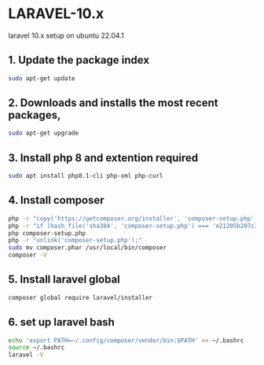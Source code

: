 # LARAVEL-10.x
laravel 10.x setup on ubuntu 22.04.1

## 1. Update the package index
```bash
sudo apt-get update
```
## 2. Downloads and installs the most recent packages,
```bash
sudo apt-get upgrade
```
## 3. Install php 8 and extention required
```bash
sudo apt install php8.1-cli php-xml php-curl
```
## 4. Install composer
```bash
php -r "copy('https://getcomposer.org/installer', 'composer-setup.php');"
php -r "if (hash_file('sha384', 'composer-setup.php') === 'e21205b207c3ff031906575712edab6f13eb0b361f2085f1f1237b7126d785e826a450292b6cfd1d64d92e6563bbde02') { echo 'Installer verified'; } else { echo 'Installer corrupt'; unlink('composer-setup.php'); } echo PHP_EOL;"
php composer-setup.php
php -r "unlink('composer-setup.php');"
sudo mv composer.phar /usr/local/bin/composer
composer -V
```
## 5. Install laravel global
```bash
composer global require laravel/installer
```
## 6. set up laravel bash
```bash
echo 'export PATH=~/.config/composer/vendor/bin:$PATH' >> ~/.bashrc
source ~/.bashrc
laravel -V
```
